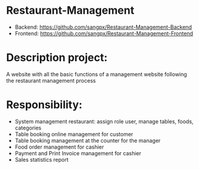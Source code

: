 # Restaurant-Management
- Backend: https://github.com/sangpx/Restaurant-Management-Backend
- Frontend: https://github.com/sangpx/Restaurant-Management-Frontend
  
# Description project: 
  A website with all the basic functions of a management website following the restaurant management process
# Responsibility:
- System management restaurant: assign role user, manage tables, foods, categories
- Table booking online management for customer
- Table booking management at the counter for the manager
- Food order management for cashier
- Payment and Print Invoice management for cashier
- ﻿﻿S﻿ales statistics report 
